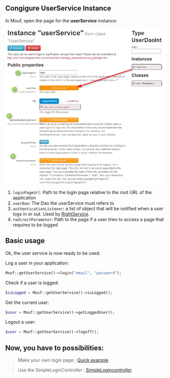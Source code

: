 Congigure UserService Instance
------------------------------------------------------

In Mouf, open the page for the **userService** instance:

![Configure UserService](images/conf_userservice.png)


1. `loginPageUrl`: Path to the login page relative to the root URL of the application
2. `userDao`: The Dao the userService must refers to
3. `authenticationListener`: a list of object that will be notified when a user logs in or out. Used by [RightService](http://mouf-php.com/packages/mouf/security.rightsservice/README.md).
4. `redirectParameter`: Path to the page if a user tries to access a page that requires to be logged


Basic usage
-----------

Ok, the user service is now ready to be used.

Log a user in your application:

```php
Mouf::getUserService()->login("email", "password");
```

Check if a user is logged:

```php
$isLogged = Mouf::getUserService()->isLogged();
```

Get the current user:

```php
$user = Mouf::getUserService()->getLoggedUser();
```

Logout a user:

```php
$user = Mouf::getUserService()->logoff();
```


Now, you have to possibilities:
-------------------------------
> Make your own login page : [Quick example](userservicesample.md)

> Use the SimpleLoginController : [SimpleLogincontroller](http://mouf-php.com/packages/mouf/security.simplelogincontroller/README.md)